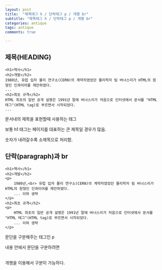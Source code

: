 ```yaml
---
layout: post
title:  "제목태그 h / 단락태그 p / 개행 br"
subtitle: "제목태그 h / 단락태그 p / 개행 br"
categories: antique
tags: antique
comments: true

---
```



제목(HEADING)
---
```
<h1>역사</h1>
<h2>개발</h2>
1980년, 유럽 입자 물리 연구소(CERN)의 계약자였었던 물리학자 팀 버너스리가 HTML의 원형인 인콰이어를 제안하였다.
... 
<h2>최초 규격</h2>
HTML 최초의 일반 공개 설명은 1991년 말에 버너스리가 처음으로 인터넷에서 문서를 "HTML 태그"(HTML tag)로 부르면서 시작되었다.
... 
```

문서내의 제목을 표현할때 사용하는 태그

보통 h1 태그는 페이지를 대표하는 큰 제목일 경우가 많음.

숫자가 내려갈수록 소제목으로 처리함.

단락(paragraph)과 br
---
```
<h1>역사</h1>
<h2>개발</h2>
<p>
    1980년,<br> 유럽 입자 물리 연구소(CERN)의 계약자였었던 물리학자 팀 버너스리가 HTML의 원형인 인콰이어를 제안하였다.
    ... 이하 생략
</p>
<h2>최초 규격</h2>
<p>
    HTML 최초의 일반 공개 설명은 1991년 말에 버너스리가 처음으로 인터넷에서 문서를 "HTML 태그"(HTML tag)로 부르면서 시작되었다.
    ... 이하 생략
</p>
```

문단을 구분해주는 태그인 p

내용 안에서 문단을 구분하려면

<br> 개행을 이용해서 구분이 가능하다.
